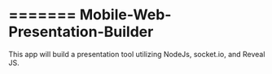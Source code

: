 
=======
Mobile-Web-Presentation-Builder
===============================

This app will build a presentation tool utilizing NodeJs, socket.io, and Reveal JS. 